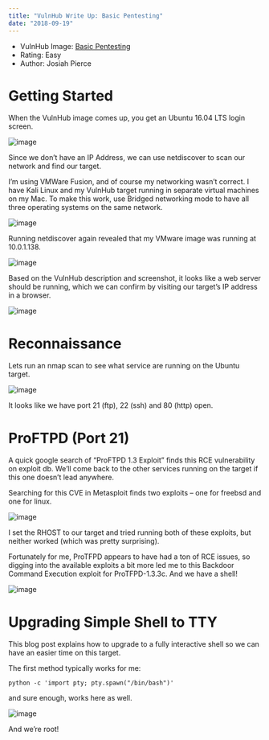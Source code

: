 ```yaml
---
title: "VulnHub Write Up: Basic Pentesting"
date: "2018-09-19"
---
```


- VulnHub Image: [Basic Pentesting](https://www.vulnhub.com/entry/basic-pentesting-1%2C216/)
- Rating: Easy
- Author: Josiah Pierce

# Getting Started

When the VulnHub image comes up, you get an Ubuntu 16.04 LTS login screen.

![image](/1.png)

Since we don’t have an IP Address, we can use netdiscover to scan our network and find our target.

I’m using VMWare Fusion, and of course my networking wasn’t correct.  I have Kali Linux and my VulnHub target running in separate virtual machines on my Mac.  To make this work, use Bridged networking mode to have all three operating systems on the same network.

![image](/2.png)

Running netdiscover again revealed that my VMware image was running at 10.0.1.138.

![image](/3.png)

Based on the VulnHub description and screenshot, it looks like a web server should be running, which we can confirm by visiting our target’s IP address in a browser.

![image](/4.png)

# Reconnaissance

Lets run an nmap scan to see what service are running on the Ubuntu target.

![image](/5.png)

It looks like we have port 21 (ftp), 22 (ssh) and 80 (http) open.

# ProFTPD (Port 21)

A quick google search of “ProFTPD 1.3 Exploit” finds this RCE vulnerability on exploit db.  We’ll come back to the other services running on the target if this one doesn’t lead anywhere.

Searching for this CVE in Metasploit finds two exploits – one for freebsd and one for linux.

![image](/6.png)

I set the RHOST to our target and tried running both of these exploits, but neither worked (which was pretty surprising).

Fortunately for me, ProTFPD appears to have had a ton of RCE issues, so digging into the available exploits a bit more led me to this Backdoor Command Execution exploit for ProTFPD-1.3.3c. And we have a shell!

![image](/7.png)

# Upgrading Simple Shell to TTY

This blog post explains how to upgrade to a fully interactive shell so we can have an easier time on this target.

The first method typically works for me:

    python -c 'import pty; pty.spawn("/bin/bash")'  

and sure enough, works here as well.

![image](/8.png)

And we’re root!